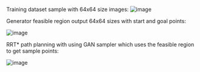 Training dataset sample with 64x64 size images: 
![image](https://github.com/user-attachments/assets/e3e5a918-6da5-416f-94b6-61708a9353c5)

Generator feasible region output 64x64 sizes with start and goal points:

![image](https://github.com/user-attachments/assets/18dbc6e9-d24f-403b-a777-9dc0710702f6)

RRT* path planning with using GAN sampler which uses the feasible region to get sample points:

![image](https://github.com/user-attachments/assets/133d9a43-7e98-4b7e-8ea3-7998682c440a)



